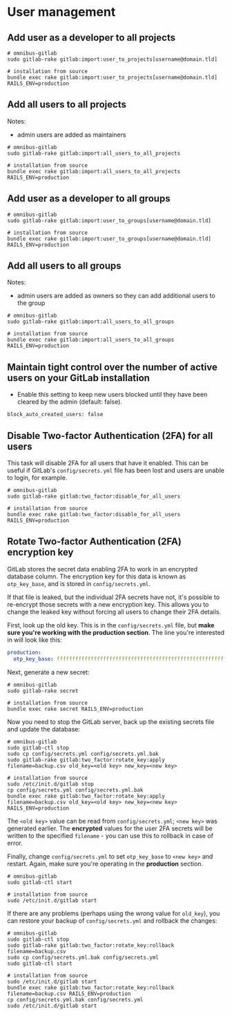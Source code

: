 # User management

## Add user as a developer to all projects

```shell
# omnibus-gitlab
sudo gitlab-rake gitlab:import:user_to_projects[username@domain.tld]

# installation from source
bundle exec rake gitlab:import:user_to_projects[username@domain.tld] RAILS_ENV=production
```

## Add all users to all projects

Notes:

- admin users are added as maintainers

```shell
# omnibus-gitlab
sudo gitlab-rake gitlab:import:all_users_to_all_projects

# installation from source
bundle exec rake gitlab:import:all_users_to_all_projects RAILS_ENV=production
```

## Add user as a developer to all groups

```shell
# omnibus-gitlab
sudo gitlab-rake gitlab:import:user_to_groups[username@domain.tld]

# installation from source
bundle exec rake gitlab:import:user_to_groups[username@domain.tld] RAILS_ENV=production
```

## Add all users to all groups

Notes:

- admin users are added as owners so they can add additional users to the group

```shell
# omnibus-gitlab
sudo gitlab-rake gitlab:import:all_users_to_all_groups

# installation from source
bundle exec rake gitlab:import:all_users_to_all_groups RAILS_ENV=production
```

## Maintain tight control over the number of active users on your GitLab installation

- Enable this setting to keep new users blocked until they have been cleared by the admin (default: false).

```plaintext
block_auto_created_users: false
```

## Disable Two-factor Authentication (2FA) for all users

This task will disable 2FA for all users that have it enabled. This can be
useful if GitLab's `config/secrets.yml` file has been lost and users are unable
to login, for example.

```shell
# omnibus-gitlab
sudo gitlab-rake gitlab:two_factor:disable_for_all_users

# installation from source
bundle exec rake gitlab:two_factor:disable_for_all_users RAILS_ENV=production
```

## Rotate Two-factor Authentication (2FA) encryption key

GitLab stores the secret data enabling 2FA to work in an encrypted database
column. The encryption key for this data is known as `otp_key_base`, and is
stored in `config/secrets.yml`.

If that file is leaked, but the individual 2FA secrets have not, it's possible
to re-encrypt those secrets with a new encryption key. This allows you to change
the leaked key without forcing all users to change their 2FA details.

First, look up the old key. This is in the `config/secrets.yml` file, but
**make sure you're working with the production section**. The line you're
interested in will look like this:

```yaml
production:
  otp_key_base: ffffffffffffffffffffffffffffffffffffffffffffffffffffffffffffffffffffffffffffffffffffffffffffffffffffffffffffffffffffffffffffffff
```

Next, generate a new secret:

```shell
# omnibus-gitlab
sudo gitlab-rake secret

# installation from source
bundle exec rake secret RAILS_ENV=production
```

Now you need to stop the GitLab server, back up the existing secrets file and
update the database:

```shell
# omnibus-gitlab
sudo gitlab-ctl stop
sudo cp config/secrets.yml config/secrets.yml.bak
sudo gitlab-rake gitlab:two_factor:rotate_key:apply filename=backup.csv old_key=<old key> new_key=<new key>

# installation from source
sudo /etc/init.d/gitlab stop
cp config/secrets.yml config/secrets.yml.bak
bundle exec rake gitlab:two_factor:rotate_key:apply filename=backup.csv old_key=<old key> new_key=<new key> RAILS_ENV=production
```

The `<old key>` value can be read from `config/secrets.yml`; `<new key>` was
generated earlier. The **encrypted** values for the user 2FA secrets will be
written to the specified `filename` - you can use this to rollback in case of
error.

Finally, change `config/secrets.yml` to set `otp_key_base` to `<new key>` and
restart. Again, make sure you're operating in the **production** section.

```shell
# omnibus-gitlab
sudo gitlab-ctl start

# installation from source
sudo /etc/init.d/gitlab start
```

If there are any problems (perhaps using the wrong value for `old_key`), you can
restore your backup of `config/secrets.yml` and rollback the changes:

```shell
# omnibus-gitlab
sudo gitlab-ctl stop
sudo gitlab-rake gitlab:two_factor:rotate_key:rollback filename=backup.csv
sudo cp config/secrets.yml.bak config/secrets.yml
sudo gitlab-ctl start

# installation from source
sudo /etc/init.d/gitlab start
bundle exec rake gitlab:two_factor:rotate_key:rollback filename=backup.csv RAILS_ENV=production
cp config/secrets.yml.bak config/secrets.yml
sudo /etc/init.d/gitlab start

```
